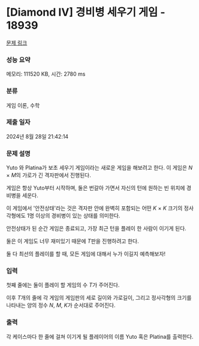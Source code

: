 # [Diamond IV] 경비병 세우기 게임 - 18939 

[문제 링크](https://www.acmicpc.net/problem/18939) 

### 성능 요약

메모리: 111520 KB, 시간: 2780 ms

### 분류

게임 이론, 수학

### 제출 일자

2024년 8월 28일 21:42:14

### 문제 설명

<p>Yuto 와 Platina가 보초 세우기 게임이라는 새로운 게임을 해보려고 한다. 이 게임은 <em>N </em>× <em>M</em>의 가로가 긴 격자판에서 진행된다.</p>

<p>게임은 항상 Yuto부터 시작하며, 둘은 번갈아 가면서 자신의 턴에 원하는 빈 위치에 경비병을 세운다.</p>

<p>이 게임에서 '안전상태'라는 것은 격자판 안에 완벽히 포함되는 어떤 <i>K </i>× <i>K </i>크기의 정사각형에도 1명 이상의 경비병이 있는 상태를 의미한다.</p>

<p>안전상태가 된 순간 게임은 종료되고, 가장 최근 턴을 플레이 한 사람이 이기게 된다.</p>

<p>둘은 이 게임도 너무 재미있기 때문에 <em>T</em>판을 진행하려고 한다.</p>

<p>둘 다 최선의 플레이를 할 때, 모든 게임에 대해서 누가 이길지 예측해보자!</p>

### 입력 

 <p>첫째 줄에는 둘이 플레이 할 게임의 수 <i>T</i>가 주어진다.  </p>

<p>이후 <em>T</em>개의 줄에 각 게임의 게임판의 세로 길이와 가로길이, 그리고 정사각형의 크기를 나타내는 양의 정수 <em>N</em>, <em>M</em>, <em>K</em>가 순서대로 주어진다.</p>

### 출력 

 <p>각 케이스마다 한 줄에 걸쳐 이기게 될 플레이어의 이름 Yuto 혹은 Platina를 출력한다. </p>

